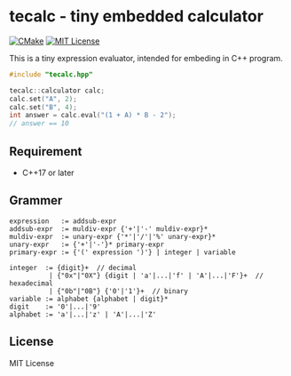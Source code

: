# tecalc - tiny embedded calculator
[![CMake](https://github.com/yohhoy/tecalc/actions/workflows/cmake.yml/badge.svg)](https://github.com/yohhoy/tecalc/actions/workflows/cmake.yml)
[![MIT License](http://img.shields.io/badge/license-MIT-blue.svg)](LICENSE)

This is a tiny expression evaluator, intended for embeding in C++ program.

```cpp
#include "tecalc.hpp"

tecalc::calculator calc;
calc.set("A", 2);
calc.set("B", 4);
int answer = calc.eval("(1 + A) * B - 2");
// answer == 10
```

## Requirement
- C++17 or later

## Grammer
```
expression   := addsub-expr
addsub-expr  := muldiv-expr {'+'|'-' muldiv-expr}*
muldiv-expr  := unary-expr {'*'|'/'|'%' unary-expr}*
unary-expr   := {'+'|'-'}* primary-expr
primary-expr := {'(' expression ')'} | integer | variable

integer  := {digit}+  // decimal
          | {"0x"|"0X"} {digit | 'a'|...|'f' | 'A'|...|'F'}+  // hexadecimal
          | {"0b"|"0B"} {'0'|'1'}+  // binary
variable := alphabet {alphabet | digit}*
digit    := '0'|...|'9'
alphabet := 'a'|...|'z' | 'A'|...|'Z'
```

## License
MIT License
